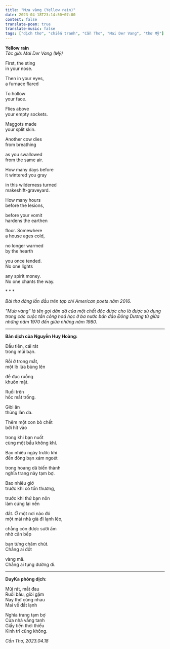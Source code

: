 ```yaml
---
title: "Mưa vàng (Yellow rain)"
date: 2023-04-18T23:14:50+07:00
contest: false
translate-poem: true
translate-music: false
tags: ["dịch thơ", "chiến tranh", "Cần Thơ", "Mai Der Vang", "thơ Mỹ"]
---
```

**Yellow rain**  
*Tác giả: Mai Der Vang (Mỹ)*  
  
First, the sting  
in your nose.  
  
Then in your eyes,  
a furnace flared  
  
To hollow  
your face.  
  
Flies above  
your empty sockets.  
  
Maggots made  
your split skin.  
  
Another cow dies  
from breathing  
  
as you swallowed  
from the same air.  
  
How many days before  
it wintered you gray  
  
in this wilderness turned  
makeshift-graveyard.  
  
How many hours  
before the lesions,  
  
before your vomit  
hardens the earthen  
  
floor. Somewhere  
a house ages cold,  
  
no longer warmed  
by the hearth  
  
you once tended.  
No one lights  
  
any spirit money.  
No one chants the way.  
  
\* \* \*
  
*Bài thơ đăng lần đầu trên tạp chí American poets năm 2016.*  
  
*"Mưa vàng" là tên gọi dân dã của một chất độc được cho là được sử dụng trong các cuộc tấn công hoá học ở ba nước bán đảo Đông Dương từ giữa những năm 1970 đến giữa những năm 1980.*  
  
***
  
**Bản dịch của Nguyễn Huy Hoàng:**  
  
Đầu tiên, cái rát  
trong mũi bạn.  
  
Rồi ở trong mắt,  
một lò lửa bùng lên  
  
để đục ruỗng  
khuôn mặt.  
  
Ruồi trên  
hốc mắt trống.  
  
Giòi ăn  
thủng làn da.  
  
Thêm một con bò chết  
bởi hít vào  
  
trong khi bạn nuốt  
cùng một bầu không khí.  
  
Bao nhiêu ngày trước khi  
đến đông bạn xám ngoét  
  
trong hoang dã biến thành  
nghĩa trang này tạm bợ.  
  
Bao nhiêu giờ  
trước khi có tổn thương,  
  
trước khi thứ bạn nôn  
làm cứng lại nền  
  
đất. Ở một nơi nào đó  
một mái nhà già đi lạnh lẽo,  
  
chẳng còn được sưởi ấm  
nhờ căn bếp  
  
bạn từng chăm chút.  
Chẳng ai đốt  
  
vàng mã.  
Chẳng ai tụng đường đi.  
  
***
  
**DuyKa phỏng dịch:**  
  
Mũi rát, mắt đau  
Ruồi bâu, giòi gặm  
Nay thở cùng nhau  
Mai về đất lạnh  
  
Nghĩa trang tạm bợ  
Cửa nhà vắng tanh  
Giấy tiền thời thiếu  
Kinh trì cũng không.  
  
*Cần Thơ, 2023.04.18*